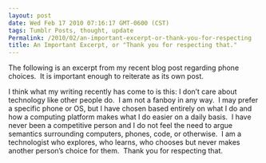 ```yaml
---
layout: post
date: Wed Feb 17 2010 07:16:17 GMT-0600 (CST)
tags: Tumblr Posts, thought, update
Permalink: /2010/02/an-important-excerpt-or-thank-you-for-respecting
title: An Important Excerpt, or "Thank you for respecting that."
---
```


The following is an excerpt from my recent blog post regarding phone choices.  It is important enough to reiterate as its own post.

I think what my writing recently has come to is this: I don’t care about technology like other people do.  I am not a fanboy in any way.  I may prefer a specific phone or OS, but I have chosen based entirely on what I do and how a computing platform makes what I do easier on a daily basis.  I have never been a competitive person and I do not feel the need to argue semantics surrounding computers, phones, code, or otherwise.  I am a technologist who explores, who learns, who chooses but never makes another person’s choice for them.  Thank you for respecting that.
